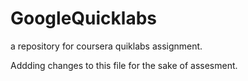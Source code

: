 # GoogleQuicklabs
a repository for coursera quiklabs assignment.

Addding changes to this file for the sake of assesment.
